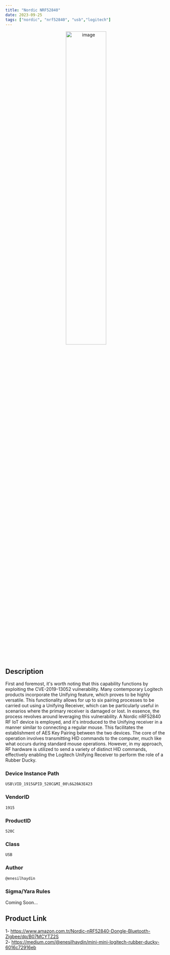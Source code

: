 ```yaml
---
title: "Nordic NRF52840"
date: 2023-09-25
tags: ["nordic", "nrf52840", "usb","logitech"]
---
```


<p align="center">
  <img src="/images/nordic.jpg" alt="image" width="50%" height="50%">
</p>

## Description

First and foremost, it's worth noting that this capability functions by exploiting the CVE-2019-13052 vulnerability. Many contemporary Logitech products incorporate the Unifying feature, which proves to be highly versatile. This functionality allows for up to six pairing processes to be carried out using a Unifying Receiver, which can be particularly useful in scenarios where the primary receiver is damaged or lost. In essence, the process revolves around leveraging this vulnerability. A Nordic nRF52840 RF IoT device is employed, and it's introduced to the Unifying receiver in a manner similar to connecting a regular mouse. This facilitates the establishment of AES Key Pairing between the two devices. The core of the operation involves transmitting HID commands to the computer, much like what occurs during standard mouse operations. However, in my approach, RF hardware is utilized to send a variety of distinct HID commands, effectively enabling the Logitech Unifying Receiver to perform the role of a Rubber Ducky.

### Device Instance Path

```text
USB\VID_1915&PID_520C&MI_00\6&20A3E423

```

### VendorID

```text
1915
```

### ProductID

```text
520C
```
### Class

```text
USB
```
### Author

```text
@enesilhaydin
```

### Sigma/Yara Rules

Coming Soon...

## Product Link

1- https://www.amazon.com.tr/Nordic-nRF52840-Dongle-Bluetooth-Zigbee/dp/B07MCYTZ2S \
2- https://medium.com/@enesilhaydin/mini-mini-logitech-rubber-ducky-6016c72916eb
